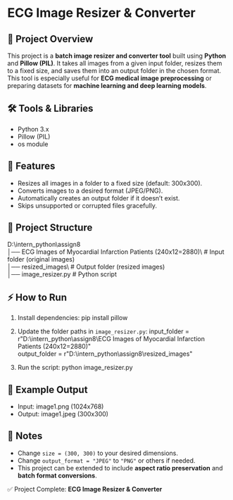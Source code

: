 # ECG Image Resizer & Converter

## 📌 Project Overview
This project is a **batch image resizer and converter tool** built using **Python** and **Pillow (PIL)**. It takes all images from a given input folder, resizes them to a fixed size, and saves them into an output folder in the chosen format. This tool is especially useful for **ECG medical image preprocessing** or preparing datasets for **machine learning and deep learning models**.

## 🛠️ Tools & Libraries
- Python 3.x
- Pillow (PIL)
- os module

## 🚀 Features
- Resizes all images in a folder to a fixed size (default: 300x300).
- Converts images to a desired format (JPEG/PNG).
- Automatically creates an output folder if it doesn’t exist.
- Skips unsupported or corrupted files gracefully.

## 📂 Project Structure
D:\intern_python\assign8\
│── ECG Images of Myocardial Infarction Patients (240x12=2880)\   # Input folder (original images)  
│── resized_images\                                              # Output folder (resized images)  
│── image_resizer.py                                             # Python script  

## ⚡ How to Run
1. Install dependencies:
   pip install pillow

2. Update the folder paths in `image_resizer.py`:
   input_folder = r"D:\intern_python\assign8\ECG Images of Myocardial Infarction Patients (240x12=2880)"  
   output_folder = r"D:\intern_python\assign8\resized_images"

3. Run the script:
   python image_resizer.py

## 🎯 Example Output
- Input: image1.png (1024x768)  
- Output: image1.jpeg (300x300)  

## 📖 Notes
- Change `size = (300, 300)` to your desired dimensions.  
- Change `output_format = "JPEG"` to `"PNG"` or others if needed.  
- This project can be extended to include **aspect ratio preservation** and **batch format conversions**.

✅ Project Complete: **ECG Image Resizer & Converter**
